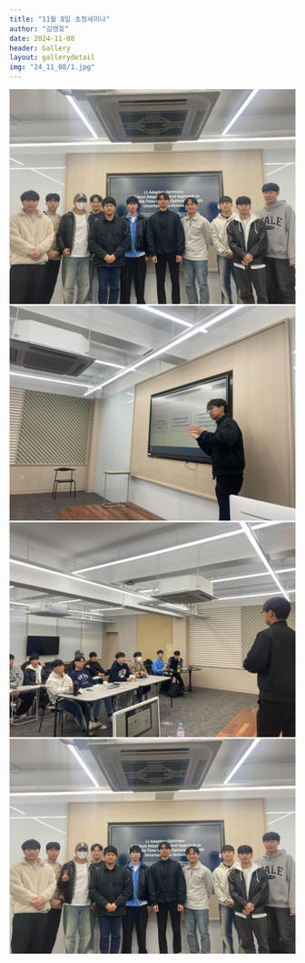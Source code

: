 ```yaml
---
title: "11월 8일 초청세미나"
author: "김영호"
date: 2024-11-08
header: Gallery
layout: gallerydetail
img: "24_11_08/1.jpg"
---
```



<img src="/assets/img/Gallery/24_11_08/1.jpg">
<img src="/assets/img/Gallery/24_11_08/2.jpg">
<img src="/assets/img/Gallery/24_11_08/3.jpg">
<img src="/assets/img/Gallery/24_11_08/4.jpg">